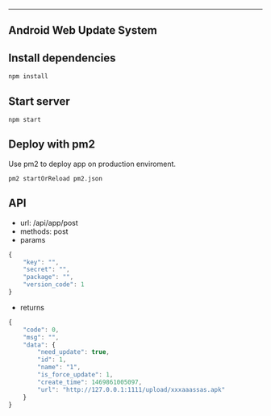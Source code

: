 ---

## Android Web Update System

## Install dependencies

```
npm install
```

## Start server

```
npm start
```

## Deploy with pm2

Use pm2 to deploy app on production enviroment.

```
pm2 startOrReload pm2.json
```

## API

- url: /api/app/post
- methods: post
- params
```javascript
{
	"key": "",
	"secret": "",
	"package": "",
	"version_code": 1
}
```
- returns
```javascript
{
    "code": 0,
    "msg": "",
    "data": {
        "need_update": true,
        "id": 1,
        "name": "1",
        "is_force_update": 1,
        "create_time": 1469861005097,
        "url": "http://127.0.0.1:1111/upload/xxxaaassas.apk"
    }
}
```